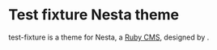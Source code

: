 Test fixture Nesta theme
========================

test-fixture is a theme for Nesta, a [Ruby CMS](nesta), designed by
<insert your name here>.

[nesta]: http://nestacms.com
